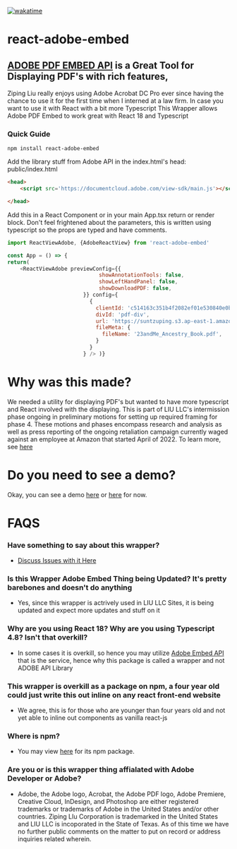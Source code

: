 [![wakatime](https://wakatime.com/badge/github/ZIPING-LIU-CORPORATION/react-adobe-embed.svg)](https://wakatime.com/badge/github/ZIPING-LIU-CORPORATION/react-adobe-embed)

# react-adobe-embed
## [ADOBE PDF EMBED API](https://developer.adobe.com/document-services/apis/pdf-embed/) is a Great Tool for Displaying PDF's with rich features,

Ziping Liu really enjoys using Adobe Acrobat DC Pro ever since having the chance to use it for the first time when I interned at a law firm. In case you want to use it with React with a bit more Typescript This Wrapper allows Adobe PDF Embed to work great with React 18 and Typescript

### Quick Guide

`npm install react-adobe-embed`

Add the library stuff from Adobe API in the index.html's head: public/index.html
```html
<head>
    <script src='https://documentcloud.adobe.com/view-sdk/main.js'></script>

</head>
```

Add this in a React Component or in your main App.tsx return or render block. Don't feel frightened about the parameters, this is written using typescript so the props are typed and have comments.
```js
import ReactViewAdobe, {AdobeReactView} from 'react-adobe-embed'

const App = () => {
return(
    <ReactViewAdobe previewConfig={{
                             showAnnotationTools: false,
                             showLeftHandPanel: false,
                             showDownloadPDF: false,
                        }} config={
                          {
                            clientId: 'c514163c351b4f2082ef01e530840e0b', // Feel free to use this api key, it only works for http://localhost so I don't care if you use it
                            divId: 'pdf-div',
                            url: 'https://suntzuping.s3.ap-east-1.amazonaws.com/ANDYTIME/23andMe_Ancestry_Book.pdf', // You can use this URL too, it only will work for localhost as well.
                            fileMeta: {
                              fileName: '23andMe_Ancestry_Book.pdf',
                            }
                          }
                        } /> )}
```

# Why was this made?

 We needed a utility for displaying PDF's but wanted to have more typescript and React involved with the displaying. This is part of LIU LLC's intermission phase ongoing in preliminary motions for setting up required framing for phase 4. These motions and phases encompass research and analysis as well as press reporting of the ongoing retaliation campaign currently waged against an employee at Amazon that started April of 2022. To learn more, see [here](https://andyjassy.cn/amazonblackmail)

# Do you need to see a demo? 

Okay, you can see a demo [here](https://aboutamazon.me/bob) or [here](https://aboutamazon.me/live) for now.



# FAQS
### Have something to say about this wrapper?
 - [Discuss Issues with it Here](https://github.com/ZIPING-LIU-CORPORATION/react-adobe-embed/discussions/1)
### Is this Wrapper Adobe Embed Thing being Updated? It's pretty barebones and doesn't do anything 
 - Yes, since this wrapper is actrively used in LIU LLC Sites, it is being updated and expect more updates and stuff on it

### Why are you using React 18? Why are you using Typescript 4.8? Isn't that overkill?
 - In some cases it is overkill, so hence you may utilize [Adobe Embed API](https://developer.adobe.com/document-services/apis/pdf-embed/) that is the service, hence why this package is called a wrapper and not ADOBE API Library

### This wrapper is overkill as a package on npm, a four year old could just write this out inline on any react front-end website
 - We agree, this is for those who are younger than four years old and not yet able to inline out components as vanilla react-js

### Where is npm?
 - You may view [here](https://www.npmjs.com/package/react-adobe-embed) for its npm package.

### Are you or is this wrapper thing affialated with Adobe Developer or Adobe?
 - Adobe, the Adobe logo, Acrobat, the Adobe PDF logo, Adobe Premiere, Creative Cloud, InDesign, and Photoshop are either registered trademarks or trademarks of Adobe in the United States and/or other countries. Ziping LIu Corporation  is trademarked in the United States and LIU LLC is incoporated in the State of Texas. As of this time we have no further public comments on the matter to put on record or address inquiries related wherein.